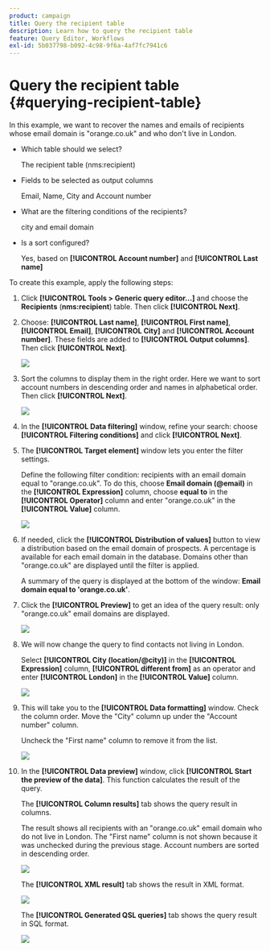 ```yaml
---
product: campaign
title: Query the recipient table
description: Learn how to query the recipient table
feature: Query Editor, Workflows
exl-id: 5b037798-b092-4c98-9f6a-4af7fc7941c6
---
```

# Query the recipient table {#querying-recipient-table}



In this example, we want to recover the names and emails of recipients whose email domain is "orange.co.uk" and who don't live in London.

* Which table should we select?

  The recipient table (nms:recipient)

* Fields to be selected as output columns

  Email, Name, City and Account number

* What are the filtering conditions of the recipients?

  city and email domain

* Is a sort configured?

  Yes, based on **[!UICONTROL Account number]** and **[!UICONTROL Last name]**

To create this example, apply the following steps:

1. Click **[!UICONTROL Tools > Generic query editor...]** and choose the **Recipients** (**nms:recipient**) table. Then click **[!UICONTROL Next]**.
1. Choose: **[!UICONTROL Last name]**, **[!UICONTROL First name]**, **[!UICONTROL Email]**, **[!UICONTROL City]** and **[!UICONTROL Account number]**. These fields are added to **[!UICONTROL Output columns]**. Then click **[!UICONTROL Next]**.

   ![](assets/query_editor_03.png)

1. Sort the columns to display them in the right order. Here we want to sort account numbers in descending order and names in alphabetical order. Then click **[!UICONTROL Next]**.

   ![](assets/query_editor_04.png)

1. In the **[!UICONTROL Data filtering]** window, refine your search: choose **[!UICONTROL Filtering conditions]** and click **[!UICONTROL Next]**.
1. The **[!UICONTROL Target element]** window lets you enter the filter settings.

   Define the following filter condition: recipients with an email domain equal to "orange.co.uk". To do this, choose **Email domain (@email)** in the **[!UICONTROL Expression]** column, choose **equal to** in the **[!UICONTROL Operator]** column and enter "orange.co.uk" in the **[!UICONTROL Value]** column.

   ![](assets/query_editor_05.png)

1. If needed, click the **[!UICONTROL Distribution of values]** button to view a distribution based on the email domain of prospects. A percentage is available for each email domain in the database. Domains other than "orange.co.uk" are displayed until the filter is applied.

   A summary of the query is displayed at the bottom of the window: **Email domain equal to 'orange.co.uk'**. 

1. Click the **[!UICONTROL Preview]** to get an idea of the query result: only "orange.co.uk" email domains are displayed.

   ![](assets/query_editor_nveau_17.png)

1. We will now change the query to find contacts not living in London.

   Select **[!UICONTROL City (location/@city)]** in the **[!UICONTROL Expression]** column, **[!UICONTROL different from]** as an operator and enter **[!UICONTROL London]** in the **[!UICONTROL Value]** column.

   ![](assets/query_editor_08.png)

1. This will take you to the **[!UICONTROL Data formatting]** window. Check the column order. Move the "City" column up under the "Account number" column.

   Uncheck the "First name" column to remove it from the list.

   ![](assets/query_editor_nveau_15.png)

1. In the **[!UICONTROL Data preview]** window, click **[!UICONTROL Start the preview of the data]**. This function calculates the result of the query.

   The **[!UICONTROL Column results]** tab shows the query result in columns.

   The result shows all recipients with an "orange.co.uk" email domain who do not live in London. The "First name" column is not shown because it was unchecked during the previous stage. Account numbers are sorted in descending order.

   ![](assets/query_editor_nveau_12.png)

   The **[!UICONTROL XML result]** tab shows the result in XML format.

   ![](assets/query_editor_nveau_13.png)

   The **[!UICONTROL Generated QSL queries]** tab shows the query result in SQL format.

   ![](assets/query_editor_nveau_14.png)
